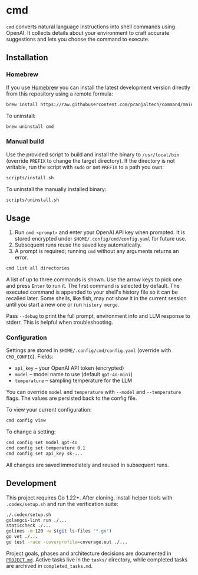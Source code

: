 # cmd

`cmd` converts natural language instructions into shell commands using OpenAI. It collects details about your environment to craft accurate suggestions and lets you choose the command to execute.

## Installation

### Homebrew

If you use [Homebrew](https://brew.sh) you can install the latest development
version directly from this repository using a remote formula:

```bash
brew install https://raw.githubusercontent.com/pranjaltech/command/main/Formula/cmd.rb
```

To uninstall:

```bash
brew uninstall cmd
```

### Manual build

Use the provided script to build and install the binary to `/usr/local/bin`
(override `PREFIX` to change the target directory). If the directory is not
writable, run the script with `sudo` or set `PREFIX` to a path you own:

```bash
scripts/install.sh
```

To uninstall the manually installed binary:

```bash
scripts/uninstall.sh
```

## Usage

1. Run `cmd <prompt>` and enter your OpenAI API key when prompted. It is stored
   encrypted under `$HOME/.config/cmd/config.yaml` for future use.
2. Subsequent runs reuse the saved key automatically.
3. A prompt is required; running `cmd` without any arguments returns an error.

```bash
cmd list all directories
```

A list of up to three commands is shown. Use the arrow keys to pick one and press `Enter` to run it. The first command is selected by default.
The executed command is appended to your shell's history file so it can be recalled later. Some shells, like fish, may not show it in the current session until you start a new one or run `history merge`.

Pass `--debug` to print the full prompt, environment info and LLM response to stderr. This is helpful when troubleshooting.

### Configuration

Settings are stored in `$HOME/.config/cmd/config.yaml` (override with `CMD_CONFIG`).
Fields:

- `api_key` – your OpenAI API token (encrypted)
- `model` – model name to use (default `gpt-4o-mini`)
- `temperature` – sampling temperature for the LLM

You can override `model` and `temperature` with `--model` and `--temperature` flags. The values are persisted back to the config file.

To view your current configuration:

```bash
cmd config view
```

To change a setting:

```bash
cmd config set model gpt-4o
cmd config set temperature 0.1
cmd config set api_key sk-...
```

All changes are saved immediately and reused in subsequent runs.

## Development

This project requires Go 1.22+. After cloning, install helper tools with `.codex/setup.sh` and run the verification suite:

```bash
./.codex/setup.sh
golangci-lint run ./...
staticcheck ./...
golines -m 120 -w $(git ls-files '*.go')
go vet ./...
go test -race -coverprofile=coverage.out ./...
```

Project goals, phases and architecture decisions are documented in [`PROJECT.md`](PROJECT.md). Active tasks live in the `tasks/` directory, while completed tasks are archived in `completed_tasks.md`.

